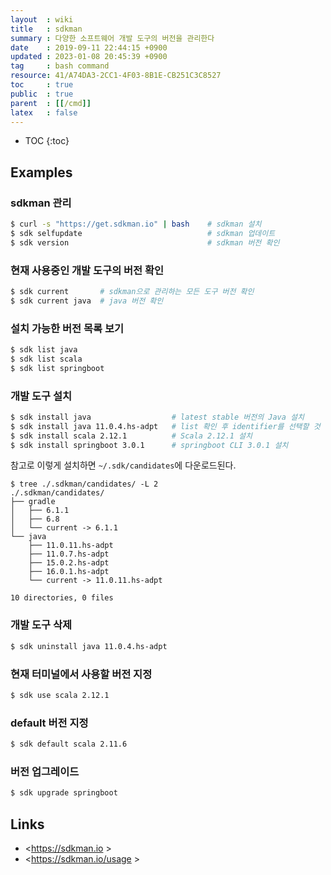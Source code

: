 ```yaml
---
layout  : wiki
title   : sdkman
summary : 다양한 소프트웨어 개발 도구의 버전을 관리한다
date    : 2019-09-11 22:44:15 +0900
updated : 2023-01-08 20:45:39 +0900
tag     : bash command
resource: 41/A74DA3-2CC1-4F03-8B1E-CB251C3C8527
toc     : true
public  : true
parent  : [[/cmd]]
latex   : false
---
```

* TOC
{:toc}

## Examples

### sdkman 관리

```sh
$ curl -s "https://get.sdkman.io" | bash    # sdkman 설치
$ sdk selfupdate                            # sdkman 업데이트
$ sdk version                               # sdkman 버전 확인
```

### 현재 사용중인 개발 도구의 버전 확인

```sh
$ sdk current       # sdkman으로 관리하는 모든 도구 버전 확인
$ sdk current java  # java 버전 확인
```

### 설치 가능한 버전 목록 보기

```sh
$ sdk list java
$ sdk list scala
$ sdk list springboot
```

### 개발 도구 설치

```sh
$ sdk install java                  # latest stable 버전의 Java 설치
$ sdk install java 11.0.4.hs-adpt   # list 확인 후 identifier를 선택할 것
$ sdk install scala 2.12.1          # Scala 2.12.1 설치
$ sdk install springboot 3.0.1      # springboot CLI 3.0.1 설치
```

참고로 이렇게 설치하면 `~/.sdk/candidates`에 다운로드된다.

```
$ tree ./.sdkman/candidates/ -L 2
./.sdkman/candidates/
├── gradle
│   ├── 6.1.1
│   ├── 6.8
│   └── current -> 6.1.1
└── java
    ├── 11.0.11.hs-adpt
    ├── 11.0.7.hs-adpt
    ├── 15.0.2.hs-adpt
    ├── 16.0.1.hs-adpt
    └── current -> 11.0.11.hs-adpt

10 directories, 0 files
```

### 개발 도구 삭제

```sh
$ sdk uninstall java 11.0.4.hs-adpt
```

### 현재 터미널에서 사용할 버전 지정

```sh
$ sdk use scala 2.12.1
```

### default 버전 지정

```sh
$ sdk default scala 2.11.6
```

### 버전 업그레이드

```sh
$ sdk upgrade springboot
```

## Links

* <https://sdkman.io >
* <https://sdkman.io/usage >
